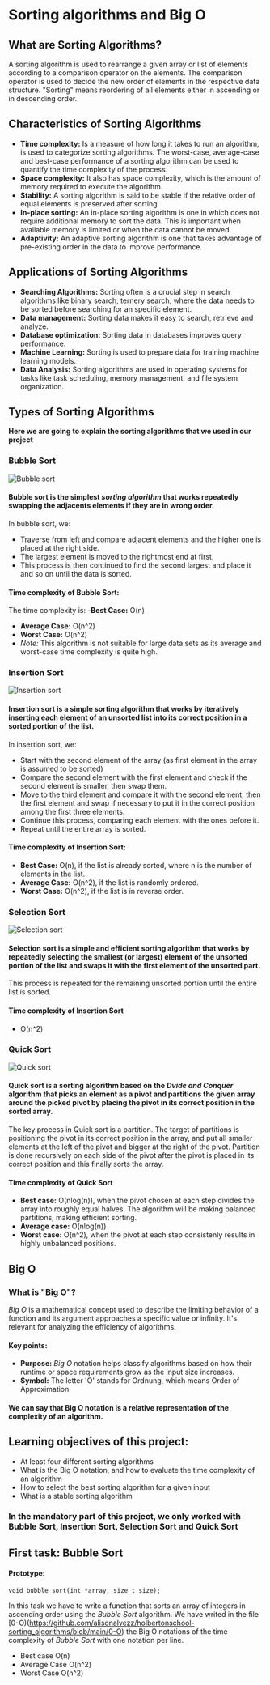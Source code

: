 # Sorting algorithms and Big O

## What are Sorting Algorithms?
A sorting algorithm is used to rearrange a given array or list of elements according to a comparison operator on the elements. The comparison operator is used to decide the new order of elements in the respective data structure.
"Sorting" means reordering of all elements either in ascending or in descending order.

## Characteristics of Sorting Algorithms
- **Time complexity:** Is a measure of how long it takes to run an algorithm, is used to categorize sorting algorithms.
  The worst-case, average-case and best-case performance of a sorting algorithm can be used to quantify the time complexity of the process.
- **Space complexity:** It also has space complexity, which is the amount of memory required to execute the algorithm.
- **Stability:** A sorting algorithm is said to be stable if the relative order of equal elements is preserved after sorting.
- **In-place sorting:** An in-place sorting algorithm is one in which does not require additional memory to sort the data. This is important when available memory is limited or when the data cannot be moved.
- **Adaptivity:** An adaptive sorting algorithm is one that takes advantage of pre-existing order in the data to improve performance.

## Applications of Sorting Algorithms
- **Searching Algorithms:** Sorting often is a crucial step in search algorithms like binary search, ternery search, where the data needs to be sorted before searching for an specific element.
- **Data management:** Sorting data makes it easy to search, retrieve and analyze.
- **Database optimization:** Sorting data in databases improves query performance.
- **Machine Learning:** Sorting is used to prepare data for training machine learning models.
- **Data Analysis:** Sorting algorithms are used in operating systems for tasks like task scheduling, memory management, and file system organization.

## Types of Sorting Algorithms
**Here we are going to explain the sorting algorithms that we used in our project**
### Bubble Sort
![Bubble sort](https://www.lavivienpost.net/wp-content/uploads/2022/01/bubble-640.gif)
#### Bubble sort is the simplest *sorting algorithm* that works repeatedly swapping the adjacents elements if they are in wrong order.
In bubble sort, we:
- Traverse from left and compare adjacent elements and the higher one is placed at the right side.
- The largest element is moved to the rightmost end at first.
- This process is then continued to find the second largest and place it and so on until the data is sorted.
#### Time complexity of Bubble Sort:
The time complexity is:
-**Best Case:** O(n)
- **Average Case:** O(n^2)
- **Worst Case:** O(n^2)
- *Note:* This algorithm is not suitable for large data sets as its average and worst-case time complexity is quite high.

### Insertion Sort
![Insertion sort](https://www.lavivienpost.net/wp-content/uploads/2022/01/insertion-600.gif)
#### Insertion sort is a simple sorting algorithm that works by iteratively inserting each element of an unsorted list into its correct position in a sorted portion of the list.
In insertion sort, we:
- Start with the second element of the array (as first element in the array is assumed to be sorted)
- Compare the second element with the first element and check if the second element is smaller, then swap them.
- Move to the third element and compare it with the second element, then the first element and swap if necessary to put it in the correct position among the first three elements.
- Continue this process, comparing each element with the ones before it.
- Repeat until the entire array is sorted.
#### Time complexity of Insertion Sort:
- **Best Case:** O(n), if the list is already sorted, where n is the number of elements in the list.
- **Average Case:** O(n^2), if the list is randomly ordered.
- **Worst Case:** O(n^2), if the list is in reverse order.

### Selection Sort
![Selection sort](https://www.lavivienpost.net/wp-content/uploads/2022/01/selection-600.gif)
#### Selection sort is a simple and efficient sorting algorithm that works by repeatedly selecting the smallest (or largest) element of the unsorted portion of the list and swaps it with the first element of the unsorted part.
This process is repeated for the remaining unsorted portion until the entire list is sorted.
#### Time complexity of Insertion Sort
- O(n^2)

### Quick Sort
![Quick sort](https://www.lavivienpost.net/wp-content/uploads/2022/02/quicksort-600-1.gif)
#### Quick sort is a sorting algorithm based on the *Dvide and Conquer* algorithm that picks an element as a pivot and partitions the given array around the picked pivot by placing the pivot in its correct position in the sorted array.
The key process in Quick sort is a partition. The target of partitions is positioning the pivot in its correct position in the array, and put all smaller elements at the left of the pivot and bigger at the right of the pivot.
Partition is done recursively on each side of the pivot after the pivot is placed in its correct position and this finally sorts the array.
#### Time complexity of Quick Sort
- **Best case:** O(nlog(n)), when the pivot chosen at each step divides the array into roughly equal halves. The algorithm will be making balanced partitions, making efficient sorting.
- **Average case:** O(nlog(n))
- **Worst case:** O(n^2), when the pivot at each step consistenly results in highly unbalanced positions.

## Big O
### What is "Big O"?
*Big O* is a mathematical concept used to describe the limiting behavior of a function and its argument approaches a specific value or infinity. It's relevant for analyzing the efficiency of algorithms.
#### Key points:
- **Purpose:** *Big O* notation helps classify algorithms based on how their runtime or space requirements grow as the input size increases.
- **Symbol:** The letter 'O' stands for Ordnung, which means Order of Approximation
#### We can say that Big O notation is a relative representation of the complexity of an algorithm.

## Learning objectives of this project:
- At least four different sorting algorithms
- What is the Big O notation, and how to evaluate the time complexity of an algorithm
- How to select the best sorting algorithm for a given input
- What is a stable sorting algorithm

### In the mandatory part of this project, we only worked with Bubble Sort, Insertion Sort, Selection Sort and Quick Sort

## First task: Bubble Sort
#### Prototype:
```
void bubble_sort(int *array, size_t size);
```
In this task we have to write a function that sorts an array of integers in ascending order using the *Bubble Sort* algorithm.
We have writed in the file [0-O)(https://github.com/alisonalvezz/holbertonschool-sorting_algorithms/blob/main/0-O) the Big O notations of the time complexity of *Bubble Sort* with one notation per line. 
- Best case O(n)
- Average Case O(n^2)
- Worst Case O(n^2)
